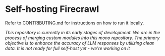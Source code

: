# Self-hosting Firecrawl

Refer to [CONTRIBUTING.md](https://github.com/mendableai/firecrawl/blob/main/CONTRIBUTING.md) for instructions on how to run it locally.

*This repository is currently in its early stages of development. We are in the process of merging custom modules into this mono repository. The primary objective is to enhance the accuracy of LLM responses by utilizing clean data. It is not ready for full self-host yet - we're working on it*


